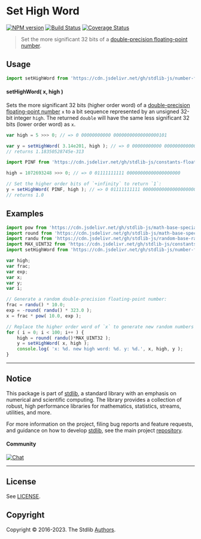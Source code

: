 <!--

@license Apache-2.0

Copyright (c) 2018 The Stdlib Authors.

Licensed under the Apache License, Version 2.0 (the "License");
you may not use this file except in compliance with the License.
You may obtain a copy of the License at

   http://www.apache.org/licenses/LICENSE-2.0

Unless required by applicable law or agreed to in writing, software
distributed under the License is distributed on an "AS IS" BASIS,
WITHOUT WARRANTIES OR CONDITIONS OF ANY KIND, either express or implied.
See the License for the specific language governing permissions and
limitations under the License.

-->

# Set High Word

[![NPM version][npm-image]][npm-url] [![Build Status][test-image]][test-url] [![Coverage Status][coverage-image]][coverage-url] <!-- [![dependencies][dependencies-image]][dependencies-url] -->

> Set the more significant 32 bits of a [double-precision floating-point number][ieee754].



<section class="usage">

## Usage

```javascript
import setHighWord from 'https://cdn.jsdelivr.net/gh/stdlib-js/number-float64-base-set-high-word@deno/mod.js';
```

#### setHighWord( x, high )

Sets the more significant 32 bits (higher order word) of a [double-precision floating-point number][ieee754] `x` to a bit sequence represented by an unsigned 32-bit integer `high`. The returned `double` will have the same less significant 32 bits (lower order word) as `x`.

```javascript
var high = 5 >>> 0; // => 0 00000000000 00000000000000000101

var y = setHighWord( 3.14e201, high ); // => 0 00000000000 0000000000000000010110010011110010110101100010000010
// returns 1.18350528745e-313

import PINF from 'https://cdn.jsdelivr.net/gh/stdlib-js/constants-float64-pinf@deno/mod.js'; // => 0 11111111111 00000000000000000000 00000000000000000000000000000000

high = 1072693248 >>> 0; // => 0 01111111111 00000000000000000000

// Set the higher order bits of `+infinity` to return `1`:
y = setHighWord( PINF, high ); // => 0 01111111111 0000000000000000000000000000000000000000000000000000
// returns 1.0
```

</section>

<!-- /.usage -->

<section class="examples">

## Examples

<!-- eslint no-undef: "error" -->

```javascript
import pow from 'https://cdn.jsdelivr.net/gh/stdlib-js/math-base-special-pow@deno/mod.js';
import round from 'https://cdn.jsdelivr.net/gh/stdlib-js/math-base-special-round@deno/mod.js';
import randu from 'https://cdn.jsdelivr.net/gh/stdlib-js/random-base-randu@deno/mod.js';
import MAX_UINT32 from 'https://cdn.jsdelivr.net/gh/stdlib-js/constants-uint32-max@deno/mod.js';
import setHighWord from 'https://cdn.jsdelivr.net/gh/stdlib-js/number-float64-base-set-high-word@deno/mod.js';

var high;
var frac;
var exp;
var x;
var y;
var i;

// Generate a random double-precision floating-point number:
frac = randu() * 10.0;
exp = -round( randu() * 323.0 );
x = frac * pow( 10.0, exp );

// Replace the higher order word of `x` to generate new random numbers having the same lower order word...
for ( i = 0; i < 100; i++ ) {
    high = round( randu()*MAX_UINT32 );
    y = setHighWord( x, high );
    console.log( 'x: %d. new high word: %d. y: %d.', x, high, y );
}
```

</section>

<!-- /.examples -->

<!-- C interface documentation. -->



<!-- Section for related `stdlib` packages. Do not manually edit this section, as it is automatically populated. -->

<section class="related">

</section>

<!-- /.related -->

<!-- Section for all links. Make sure to keep an empty line after the `section` element and another before the `/section` close. -->


<section class="main-repo" >

* * *

## Notice

This package is part of [stdlib][stdlib], a standard library with an emphasis on numerical and scientific computing. The library provides a collection of robust, high performance libraries for mathematics, statistics, streams, utilities, and more.

For more information on the project, filing bug reports and feature requests, and guidance on how to develop [stdlib][stdlib], see the main project [repository][stdlib].

#### Community

[![Chat][chat-image]][chat-url]

---

## License

See [LICENSE][stdlib-license].


## Copyright

Copyright &copy; 2016-2023. The Stdlib [Authors][stdlib-authors].

</section>

<!-- /.stdlib -->

<!-- Section for all links. Make sure to keep an empty line after the `section` element and another before the `/section` close. -->

<section class="links">

[npm-image]: http://img.shields.io/npm/v/@stdlib/number-float64-base-set-high-word.svg
[npm-url]: https://npmjs.org/package/@stdlib/number-float64-base-set-high-word

[test-image]: https://github.com/stdlib-js/number-float64-base-set-high-word/actions/workflows/test.yml/badge.svg?branch=main
[test-url]: https://github.com/stdlib-js/number-float64-base-set-high-word/actions/workflows/test.yml?query=branch:main

[coverage-image]: https://img.shields.io/codecov/c/github/stdlib-js/number-float64-base-set-high-word/main.svg
[coverage-url]: https://codecov.io/github/stdlib-js/number-float64-base-set-high-word?branch=main

<!--

[dependencies-image]: https://img.shields.io/david/stdlib-js/number-float64-base-set-high-word.svg
[dependencies-url]: https://david-dm.org/stdlib-js/number-float64-base-set-high-word/main

-->

[chat-image]: https://img.shields.io/gitter/room/stdlib-js/stdlib.svg
[chat-url]: https://app.gitter.im/#/room/#stdlib-js_stdlib:gitter.im

[stdlib]: https://github.com/stdlib-js/stdlib

[stdlib-authors]: https://github.com/stdlib-js/stdlib/graphs/contributors

[umd]: https://github.com/umdjs/umd
[es-module]: https://developer.mozilla.org/en-US/docs/Web/JavaScript/Guide/Modules

[deno-url]: https://github.com/stdlib-js/number-float64-base-set-high-word/tree/deno
[umd-url]: https://github.com/stdlib-js/number-float64-base-set-high-word/tree/umd
[esm-url]: https://github.com/stdlib-js/number-float64-base-set-high-word/tree/esm
[branches-url]: https://github.com/stdlib-js/number-float64-base-set-high-word/blob/main/branches.md

[stdlib-license]: https://raw.githubusercontent.com/stdlib-js/number-float64-base-set-high-word/main/LICENSE

[ieee754]: https://en.wikipedia.org/wiki/IEEE_754-1985

</section>

<!-- /.links -->
